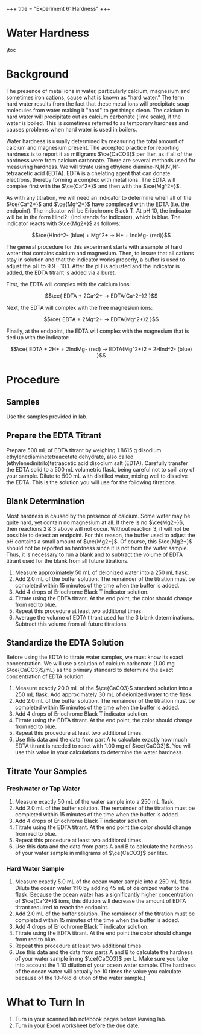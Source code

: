 +++
title = "Experiment 6: Hardness"
+++

Water Hardness
==================

\toc

# Background

The presence of metal ions in water, particularly calcium, magnesium and sometimes iron cations, cause what is known as “hard water.”  The term hard water results from the fact that these metal ions will precipitate soap molecules from water making it "hard" to get things clean.  The calcium in hard water will precipitate out as calcium carbonate (lime scale), if the water is boiled.  This is sometimes referred to as temporary hardness and causes problems when hard water is used in boilers.  

Water hardness is usually determined by measuring the total amount of calcium and magnesium present.  The accepted practice for reporting hardness is to report it as milligrams $\ce{CaCO3}$ per liter, as if all of the hardness were from calcium carbonate.  There are several methods used for measuring hardness.  We will titrate using ethylene diamine-N,N,N',N'-tetraacetic acid (EDTA).  EDTA is a chelating agent that can donate electrons, thereby forming a complex with metal ions.  The EDTA will complex first with the $\ce{Ca^2+}$ and then with the $\ce{Mg^2+}$.  

As with any titration, we will need an indicator to determine when all of the $\ce{Ca^2+}$ and $\ce{Mg^2+}$ have complexed with the EDTA (i.e. the endpoint).  The indicator will be Eriochrome Black T.  At pH 10, the indicator will be in the form HInd2- (Ind stands for indicator), which is blue.  The indicator reacts with $\ce{Mg2+}$ as follows:

$$\ce{HInd^2- (blue) + Mg^2+ -> H+ + IndMg- (red)}$$

The general procedure for this experiment starts with a sample of hard water that contains calcium and magnesium.  Then, to insure that all cations stay in solution and that the indicator works properly, a buffer is used to adjust the pH to 9.9 - 10.1.  After the pH is adjusted and the indicator is added, the EDTA titrant is added via a buret.

First, the EDTA will complex with the calcium ions:

$$\ce{ EDTA + 2Ca^2+ -> EDTA(Ca^2+)2 }$$

Next, the EDTA will complex with the free magnesium ions:

$$\ce{ EDTA + 2Mg^2+ -> EDTA(Mg^2+)2 }$$

Finally, at the endpoint, the EDTA will complex with the magnesium that is tied up with the 	indicator:

$$\ce{ EDTA + 2H+ + 2IndMg- (red) -> EDTA(Mg^2+)2 + 2HInd^2- (blue) }$$

# Procedure

## Samples

Use the samples provided in lab.

## Prepare the EDTA Titrant

Prepare 500 mL of EDTA titrant by weighing 1.8615 g disodium ethylenediaminetetraacetate dehydrate, also called (ethylenedinitrilo)tetraacetic acid disodium salt (EDTA).  Carefully transfer the EDTA solid to a 500 mL volumetric flask, being careful not to spill any of your sample.  Dilute to 500 mL with distilled water, mixing well to dissolve the EDTA.  This is the solution you will use for the following titrations.

## Blank Determination

Most hardness is caused by the presence of calcium.  Some water may be quite hard, yet contain no magnesium at all.  If there is no $\ce{Mg2+}$, then reactions 2 & 3 above will not occur.  Without reaction 3, it will not be possible to detect an endpoint.  For this reason, the buffer used to adjust the pH contains a small amount of $\ce{Mg2+}$.  Of course, this $\ce{Mg2+}$ should not be reported as hardness since it is not from the water sample.  Thus, it is necessary to run a blank and to subtract the volume of EDTA titrant used for the blank from all future titrations.

1. Measure approximately 50 mL of deionized water into a 250 mL flask.
2. Add 2.0 mL of the buffer solution.  The remainder of the titration must be completed within 15 	minutes of the time when the buffer is added.
3. Add 4 drops of Eriochrome Black T indicator solution.
4. Titrate using the EDTA titrant.  At the end point, the color should change from red to blue.
5. Repeat this procedure at least two additional times.
6. Average the volume of EDTA titrant used for the 3 blank determinations.  Subtract this volume 	from all future titrations.

## Standardize the EDTA Solution

Before using the EDTA to titrate water samples, we must know its exact concentration.  We will use a solution of calcium carbonate (1.00 mg $\ce{CaCO3}$/mL) as the primary standard to determine the exact concentration of EDTA solution.

1. Measure exactly 20.0 mL of the $\ce{CaCO3}$ standard solution into a 250 mL flask.  Add 	approximately 30 mL of deionized water to the flask.
2. Add 2.0 mL of the buffer solution.  The remainder of the titration must be completed within 15 	minutes of the time when the buffer is added.
3. Add 4 drops of Eriochrome Black T indicator solution.
4. Titrate using the EDTA titrant.  At the end point, the color should change from red to blue.
5. Repeat this procedure at least two additional times.
6. Use this data and the data from part A to calculate exactly how much EDTA titrant is needed to 	react with 1.00 mg of $\ce{CaCO3}$.  You will use this value in your calculations to determine the water 	hardness.

## Titrate Your Samples

### Freshwater or Tap Water

1. Measure exactly 50 mL of the water sample into a 250 mL flask.  
2. Add 2.0 mL of the buffer solution.  The remainder of the titration must be completed within 15 	minutes of the time when the buffer is added.
3. Add 4 drops of Eriochrome Black T indicator solution.
4. Titrate using the EDTA titrant.  At the end point the color should change from red to blue.
5. Repeat this procedure at least two additional times. 
6. Use this data and the data from parts A and B to calculate the hardness of your water sample in 	milligrams of $\ce{CaCO3}$ per liter. 

### Hard Water Sample

1. Measure exactly 5.0 mL of the ocean water sample into a 250 mL flask.  Dilute the ocean water 	1:10 by adding 45 mL of deionized water to the flask.  Because the ocean water has a 	significantly higher concentration of $\ce{Ca^2+}$ ions, this dilution will decrease the amount of EDTA titrant required to reach the endpoint.
2. Add 2.0 mL of the buffer solution.  The remainder of the titration must be completed within 15 	minutes of the time when the buffer is added.
3. Add 4 drops of Eriochrome Black T indicator solution.
4. Titrate using the EDTA titrant.  At the end point the color should change from red to blue.
5. Repeat this procedure at least two additional times.  
6. Use this data and the data from parts A and B to calculate the hardness of your water sample in 	mg $\ce{CaCO3}$ per L.  Make sure you take into account the 1:10 dilution of your ocean water sample.  (The hardness of the ocean water will actually be 10 times the value you calculate because of the 	10-fold dilution of the water sample.)

# What to Turn In

1. Turn in your scanned lab notebook pages before leaving lab.
2. Turn in your Excel worksheet before the due date.
